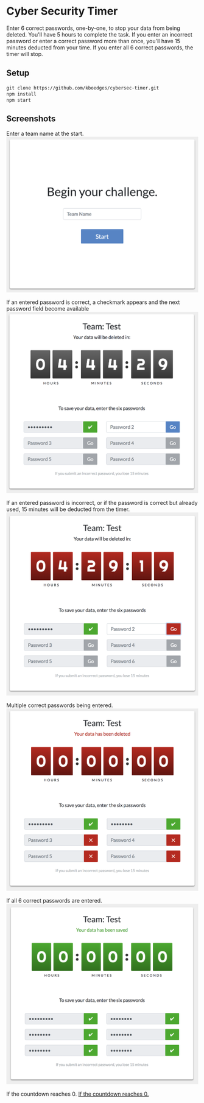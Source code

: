 # Cyber Security Timer

Enter 6 correct passwords, one-by-one, to stop your data from being deleted. You'll have 5 hours to complete the task. If you enter an incorrect password or enter a correct password more than once, you'll have 15 minutes deducted from your time. If you enter all 6 correct passwords, the timer will stop.

## Setup

```
git clone https://github.com/kboedges/cybersec-timer.git
npm install
npm start
```

## Screenshots

Enter a team name at the start.
![Enter a team name at the start](/screenshots/01-begin.png)

If an entered password is correct, a checkmark appears and the next password field become available
![If an entered password is correct, a checkmark appears and the next password field become available](/screenshots/02-correct-pass.png)

If an entered password is incorrect, or if the password is correct but already used, 15 minutes will be deducted from the timer.
![If an entered password is incorrect, or if the password is correct but already used, 15 minutes will be deducted from the timer.](/screenshots/03-incorrect-pass.png)

Multiple correct passwords being entered.
![Multiple correct passwords being entered.](/screenshots/04-multiple-correct.png)

If all 6 correct passwords are entered.
![If all 6 correct passwords are entered.](/screenshots/05-all-correct.png)

If the countdown reaches 0.
[If the countdown reaches 0.](/screenshots/06-time-up.png)
